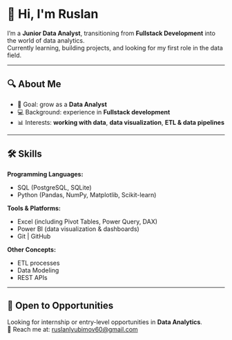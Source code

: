 # 👋 Hi, I'm Ruslan

I’m a **Junior Data Analyst**, transitioning from **Fullstack Development** into the world of data analytics.  
Currently learning, building projects, and looking for my first role in the data field.  

---

## 🔍 About Me  
- 🎯 Goal: grow as a **Data Analyst**  
- 💻 Background: experience in **Fullstack development**  
- 📊 Interests: **working with data**, **data visualization**, **ETL & data pipelines** 

---

## 🛠️ Skills  

**Programming Languages:**  
- SQL (PostgreSQL, SQLite)  
- Python (Pandas, NumPy, Matplotlib, Scikit-learn)  

**Tools & Platforms:**  
- Excel (including Pivot Tables, Power Query, DAX)  
- Power BI (data visualization & dashboards)  
- Git | GitHub  

**Other Concepts:**  
- ETL processes  
- Data Modeling  
- REST APIs  


---

## 🚀 Open to Opportunities  
Looking for internship or entry-level opportunities in **Data Analytics**.  
📩 Reach me at: ruslanlyubimov60@gmail.com  
